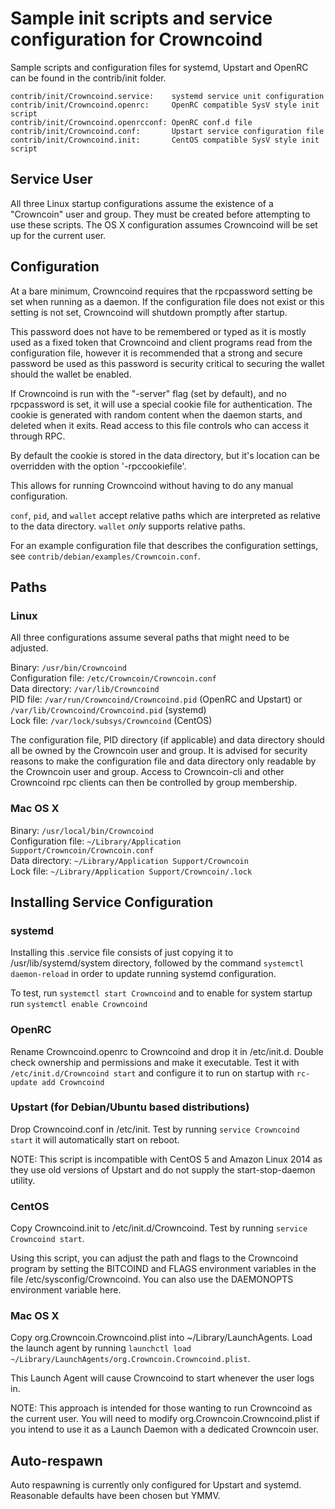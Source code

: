 Sample init scripts and service configuration for Crowncoind
==========================================================

Sample scripts and configuration files for systemd, Upstart and OpenRC
can be found in the contrib/init folder.

    contrib/init/Crowncoind.service:    systemd service unit configuration
    contrib/init/Crowncoind.openrc:     OpenRC compatible SysV style init script
    contrib/init/Crowncoind.openrcconf: OpenRC conf.d file
    contrib/init/Crowncoind.conf:       Upstart service configuration file
    contrib/init/Crowncoind.init:       CentOS compatible SysV style init script

Service User
---------------------------------

All three Linux startup configurations assume the existence of a "Crowncoin" user
and group.  They must be created before attempting to use these scripts.
The OS X configuration assumes Crowncoind will be set up for the current user.

Configuration
---------------------------------

At a bare minimum, Crowncoind requires that the rpcpassword setting be set
when running as a daemon.  If the configuration file does not exist or this
setting is not set, Crowncoind will shutdown promptly after startup.

This password does not have to be remembered or typed as it is mostly used
as a fixed token that Crowncoind and client programs read from the configuration
file, however it is recommended that a strong and secure password be used
as this password is security critical to securing the wallet should the
wallet be enabled.

If Crowncoind is run with the "-server" flag (set by default), and no rpcpassword is set,
it will use a special cookie file for authentication. The cookie is generated with random
content when the daemon starts, and deleted when it exits. Read access to this file
controls who can access it through RPC.

By default the cookie is stored in the data directory, but it's location can be overridden
with the option '-rpccookiefile'.

This allows for running Crowncoind without having to do any manual configuration.

`conf`, `pid`, and `wallet` accept relative paths which are interpreted as
relative to the data directory. `wallet` *only* supports relative paths.

For an example configuration file that describes the configuration settings,
see `contrib/debian/examples/Crowncoin.conf`.

Paths
---------------------------------

### Linux

All three configurations assume several paths that might need to be adjusted.

Binary:              `/usr/bin/Crowncoind`  
Configuration file:  `/etc/Crowncoin/Crowncoin.conf`  
Data directory:      `/var/lib/Crowncoind`  
PID file:            `/var/run/Crowncoind/Crowncoind.pid` (OpenRC and Upstart) or `/var/lib/Crowncoind/Crowncoind.pid` (systemd)  
Lock file:           `/var/lock/subsys/Crowncoind` (CentOS)  

The configuration file, PID directory (if applicable) and data directory
should all be owned by the Crowncoin user and group.  It is advised for security
reasons to make the configuration file and data directory only readable by the
Crowncoin user and group.  Access to Crowncoin-cli and other Crowncoind rpc clients
can then be controlled by group membership.

### Mac OS X

Binary:              `/usr/local/bin/Crowncoind`  
Configuration file:  `~/Library/Application Support/Crowncoin/Crowncoin.conf`  
Data directory:      `~/Library/Application Support/Crowncoin`  
Lock file:           `~/Library/Application Support/Crowncoin/.lock`  

Installing Service Configuration
-----------------------------------

### systemd

Installing this .service file consists of just copying it to
/usr/lib/systemd/system directory, followed by the command
`systemctl daemon-reload` in order to update running systemd configuration.

To test, run `systemctl start Crowncoind` and to enable for system startup run
`systemctl enable Crowncoind`

### OpenRC

Rename Crowncoind.openrc to Crowncoind and drop it in /etc/init.d.  Double
check ownership and permissions and make it executable.  Test it with
`/etc/init.d/Crowncoind start` and configure it to run on startup with
`rc-update add Crowncoind`

### Upstart (for Debian/Ubuntu based distributions)

Drop Crowncoind.conf in /etc/init.  Test by running `service Crowncoind start`
it will automatically start on reboot.

NOTE: This script is incompatible with CentOS 5 and Amazon Linux 2014 as they
use old versions of Upstart and do not supply the start-stop-daemon utility.

### CentOS

Copy Crowncoind.init to /etc/init.d/Crowncoind. Test by running `service Crowncoind start`.

Using this script, you can adjust the path and flags to the Crowncoind program by
setting the BITCOIND and FLAGS environment variables in the file
/etc/sysconfig/Crowncoind. You can also use the DAEMONOPTS environment variable here.

### Mac OS X

Copy org.Crowncoin.Crowncoind.plist into ~/Library/LaunchAgents. Load the launch agent by
running `launchctl load ~/Library/LaunchAgents/org.Crowncoin.Crowncoind.plist`.

This Launch Agent will cause Crowncoind to start whenever the user logs in.

NOTE: This approach is intended for those wanting to run Crowncoind as the current user.
You will need to modify org.Crowncoin.Crowncoind.plist if you intend to use it as a
Launch Daemon with a dedicated Crowncoin user.

Auto-respawn
-----------------------------------

Auto respawning is currently only configured for Upstart and systemd.
Reasonable defaults have been chosen but YMMV.
